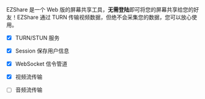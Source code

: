 EZShare 是一个 Web 版的屏幕共享工具，**无需登陆**即可将您的屏幕共享给您的好友！EZShare 通过 TURN 传输视频数据，但绝不会采集您的数据，您可以放心使用。

- [x] TURN/STUN 服务
- [x] Session 保存用户信息
- [x] WebSocket 信令管道 
- [x] 视频流传输
- [ ] 音频流传输

